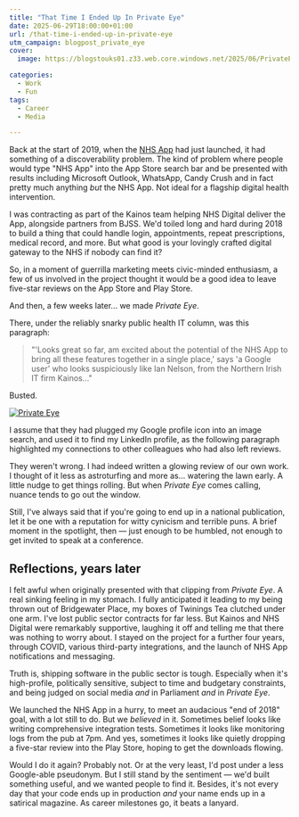 ```yaml
---
title: "That Time I Ended Up In Private Eye"
date: 2025-06-29T18:00:00+01:00
url: /that-time-i-ended-up-in-private-eye
utm_campaign: blogpost_private_eye
cover: 
  image: https://blogstouks01.z33.web.core.windows.net/2025/06/PrivateEye720.jpeg

categories:
  - Work
  - Fun
tags:
  - Career
  - Media

---
```


Back at the start of 2019, when the [NHS App](https://www.nhsapp.service.nhs.uk/) had just launched, it had something of a discoverability problem. The kind of problem where people would type "NHS App" into the App Store search bar and be presented with results including Microsoft Outlook, WhatsApp, Candy Crush and in fact pretty much anything _but_ the NHS App. Not ideal for a flagship digital health intervention.

I was contracting as part of the Kainos team helping NHS Digital deliver the App, alongside partners from BJSS. We'd toiled long and hard during 2018 to build a thing that could handle login, appointments, repeat prescriptions, medical record, and more. But what good is your lovingly crafted digital gateway to the NHS if nobody can find it?

So, in a moment of guerrilla marketing meets civic-minded enthusiasm, a few of us involved in the project thought it would be a good idea to leave five-star reviews on the App Store and Play Store.

And then, a few weeks later... we made _Private Eye_.

There, under the reliably snarky public health IT column, was this paragraph:

> "'Looks great so far, am excited about the potential of the NHS App to bring all these features together in a single place,' says 'a Google user' who looks suspiciously like Ian Nelson, from the Northern Irish IT firm Kainos..."

Busted.

[![Private Eye](https://blogstouks01.z33.web.core.windows.net/2025/06/PrivateEyeFull.jpeg)](https://blogstouks01.z33.web.core.windows.net/2025/06/PrivateEyeFull.jpeg)

I assume that they had plugged my Google profile icon into an image search, and used it to find my LinkedIn profile, as the following paragraph highlighted my connections to other colleagues who had also left reviews.

They weren't wrong. I had indeed written a glowing review of our own work. I thought of it less as astroturfing and more as... watering the lawn early. A little nudge to get things rolling. But when _Private Eye_ comes calling, nuance tends to go out the window.

Still, I've always said that if you're going to end up in a national publication, let it be one with a reputation for witty cynicism and terrible puns. A brief moment in the spotlight, then — just enough to be humbled, not enough to get invited to speak at a conference.

## Reflections, years later

I felt awful when originally presented with that clipping from _Private Eye_. A real sinking feeling in my stomach. I fully anticipated it leading to my being thrown out of Bridgewater Place, my boxes of Twinings Tea clutched under one arm. I've lost public sector contracts for far less. But Kainos and NHS Digital were remarkably supportive, laughing it off and telling me that there was nothing to worry about. I stayed on the project for a further four years, through COVID, various third-party integrations, and the launch of NHS App notifications and messaging.

Truth is, shipping software in the public sector is tough. Especially when it's high-profile, politically sensitive, subject to time and budgetary constraints, and being judged on social media _and_ in Parliament _and_ in _Private Eye_.

We launched the NHS App in a hurry, to meet an audacious "end of 2018" goal, with a lot still to do. But we _believed_ in it. Sometimes belief looks like writing comprehensive integration tests. Sometimes it looks like monitoring logs from the pub at 7pm. And yes, sometimes it looks like quietly dropping a five-star review into the Play Store, hoping to get the downloads flowing.

Would I do it again? Probably not. Or at the very least, I'd post under a less Google-able pseudonym. But I still stand by the sentiment — we'd built something useful, and we wanted people to find it. Besides, it's not every day that your code ends up in production _and_ your name ends up in a satirical magazine. As career milestones go, it beats a lanyard.
